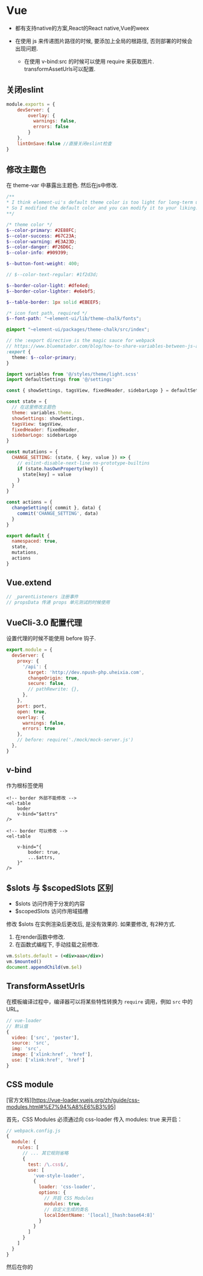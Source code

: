 # Vue

- 都有支持native的方案,React的React native,Vue的weex
- 在使用 js 来传递图片路径的时候, 要添加上全局的根路径, 否则部署的时候会出现问题.
  
  - 在使用 v-bind:src 的时候可以使用 require 来获取图片. transformAssetUrls可以配置. 



## 关闭eslint

```js
module.exports = {
    devServer: {
        overlay: {
          warnings: false,
          errors: false
        }
    },
    lintOnSave:false //直接关闭eslint检查
}
```



## 修改主题色

在 theme-var 中暴露出主题色. 然后在js中修改. 

```scss
/**
* I think element-ui's default theme color is too light for long-term use.
* So I modified the default color and you can modify it to your liking.
**/

/* theme color */
$--color-primary: #2E88FC;
$--color-success: #67C23A;
$--color-warning: #E3A23D;
$--color-danger: #F26D6C;
$--color-info: #909399;

$--button-font-weight: 400;

// $--color-text-regular: #1f2d3d;

$--border-color-light: #dfe4ed;
$--border-color-lighter: #e6ebf5;

$--table-border: 1px solid #EBEEF5;

/* icon font path, required */
$--font-path: "~element-ui/lib/theme-chalk/fonts";

@import "~element-ui/packages/theme-chalk/src/index";

// the :export directive is the magic sauce for webpack
// https://www.bluematador.com/blog/how-to-share-variables-between-js-and-sass
:export {
  theme: $--color-primary;
}
```

```js
import variables from '@/styles/theme/light.scss'
import defaultSettings from '@/settings'

const { showSettings, tagsView, fixedHeader, sidebarLogo } = defaultSettings

const state = {
  // 在这里修改主题色 
  theme: variables.theme,
  showSettings: showSettings,
  tagsView: tagsView,
  fixedHeader: fixedHeader,
  sidebarLogo: sidebarLogo
}

const mutations = {
  CHANGE_SETTING: (state, { key, value }) => {
    // eslint-disable-next-line no-prototype-builtins
    if (state.hasOwnProperty(key)) {
      state[key] = value
    }
  }
}

const actions = {
  changeSetting({ commit }, data) {
    commit('CHANGE_SETTING', data)
  }
}

export default {
  namespaced: true,
  state,
  mutations,
  actions
}
```



## Vue.extend

```js
// _parentListeners 注册事件
// propsData 传递 props 单元测试的时候使用
```



## VueCli-3.0 配置代理

设置代理的时候不能使用 before 钩子.

```js
export.module = {
  devServer: {
    proxy: {
      '/api': {
        target: 'http://dev.npush-php.uheixia.com',
        changeOrigin: true,
        secure: false,
        // pathRewrite: {},
      },
    },
    port: port,
    open: true,
    overlay: {
      warnings: false,
      errors: true
    },
    // before: require('./mock/mock-server.js')
  },
}
```



## v-bind

作为根标签使用

```vue
<!-- border 外部不能修改 -->
<el-table 
	boder
	v-bind="$attrs"
/>

<!-- border 可以修改 -->
<el-table 
	
	v-bind="{
		boder: true,
		...$attrs,
	}"
/>
```



## $slots 与 $scopedSlots 区别

+ $slots 访问作用于分发的内容
+ $scopedSlots 访问作用域插槽

修改 $slots  在实例渲染后更改后, 是没有效果的. 如果要修改, 有2种方式. 

1. 在render函数中修改. 
2. 在函数式编程下, 手动挂载之前修改. 

```jsx
vm.$slots.default = (<div>aaa</div>)
vm.$mounted()
document.appendChild(vm.$el)
```





## TransformAssetUrls

在模板编译过程中，编译器可以将某些特性转换为 `require` 调用，例如 `src` 中的 URL。

```js
// vue-loader
// 默认值
{
  video: ['src', 'poster'],
  source: 'src',
  img: 'src',
  image: ['xlink:href', 'href'],
  use: ['xlink:href', 'href']
}
```



## CSS module

[官方文档][https://vue-loader.vuejs.org/zh/guide/css-modules.html#%E7%94%A8%E6%B3%95]

首先，CSS Modules 必须通过向 css-loader 传入 modules: true 来开启：

```js
// webpack.config.js
{
  module: {
    rules: [
      // ... 其它规则省略
      {
        test: /\.css$/,
        use: [
          'vue-style-loader',
          {
            loader: 'css-loader',
            options: {
              // 开启 CSS Modules
              modules: true,
              // 自定义生成的类名
              localIdentName: '[local]_[hash:base64:8]'
            }
          }
        ]
      }
    ]
  }
}
```
然后在你的 <style> 上添加 module 特性：

```vue
<style module>
.red {
  color: red;
}
.bold {
  font-weight: bold;
}
</style>
```

使用

```vue
<script>
export default {
  created () {
    console.log(this.$style.red)
    // -> "red_1VyoJ-uZ"
    // 一个基于文件名和类名生成的标识符
  }
}
</script>
```



## $refs 获取为空

由于子组件是异步加载. 会导致父组件在mouted里面$refs获取不到子组件实例. 原因是由于子组件异步加载里面执行了一次宏任务. 

```js
// 父组件
export default {
    mounted() {
        window.setTimeout(_ => {
            console.log(this.$refs.child)
        }, 0)
    }
}
```



## Vue-Styleguidist 编写组件文档

[介绍][3] [github][4] [官方文档][5]



## 内联模板 inline-template

当 `inline-template` 这个特殊的 attribute 出现在一个子组件上时，这个组件将会使用其里面的内容作为模板，而不是将其作为被分发的内容。这使得模板的撰写工作更加灵活。

当然也可以使用 x-template.

```vue
<my-component inline-template>
  <div>
    <p>These are compiled as the component's own template.</p>
    <p>Not parent's transclusion content.</p>
  </div>
</my-component>
```



## 监听生命周期

```vue
mounted: function () {
  this.attachDatepicker('startDateInput')
  this.attachDatepicker('endDateInput')
},
methods: {
  attachDatepicker: function (refName) {
    var picker = new Pikaday({
      field: this.$refs[refName],
      format: 'YYYY-MM-DD'
    })

    this.$once('hook:beforeDestroy', function () {
      picker.destroy()
    })
  }
}
```



## Vue 项目模板

+ vue-element-admin
+ renren-fast-vue



## Computed

### 缓存

```js
computed: {
    // 通过这个方式去获取子组件或者dom元素
    wrapRef: {
      cache: false,
      get() {
        return this.$refs.wrap || {}
      },
    },
},
```





## 动态加载文件

```js
// https://webpack.js.org/guides/dependency-management/#requirecontext
const modulesFiles = require.context('./modules', true, /\.js$/)

// you do not need `import app from './modules/app'`
// it will auto require all vuex module from modules file
const modules = modulesFiles.keys().reduce((modules, modulePath) => {
  // set './app.js' => 'app'
  const moduleName = modulePath.replace(/^\.\/(.*)\.\w+$/, '$1')
  const value = modulesFiles(modulePath)
  modules[moduleName] = value.default
  return modules
}, {})

const store = new Vuex.Store({
  modules,
  getters
})

export default store
```



## 在路由中, 也可以使用 get, set

```js
{
    path: '/taskDetail',
    name: 'taskDetail',
	component: () => import('@/views/task/taskDetail.vue'),
	meta: {
		get title() { return $t("routesMeta.taskDetail") }
	},
},
```





## 添加全局 less 文件

```bash
npm install sass-resources-loader --save-dev
```

./build/utils.js

```js
function lessResourceLoader() {
    var loaders = [
      cssLoader,
      'less-loader',
      {
        loader: 'sass-resources-loader',
        options: {
          resources: [
            path.resolve(__dirname, '../src/style/common.less'),
          ]
        }
      }
    ];
    if (options.extract) {
      return ExtractTextPlugin.extract({
        use: loaders,
        fallback: 'vue-style-loader'
      })
    } else {
      return ['vue-style-loader'].concat(loaders)
    }
}

// ...

return {
    css: generateLoaders(),
    postcss: generateLoaders(),
    less: lessResourceLoader('less'),
    sass: generateLoaders('sass', { indentedSyntax: true }),
    scss: generateLoaders('sass'),
    stylus: generateLoaders('stylus'),
    styl: generateLoaders('stylus')
}
```

vue cli 3.0

```js
// 全局使用 less 变量的方法
function addStyleResource(rule) {
    rule.use('style-resource')
        .loader('style-resources-loader')
        .options({
            patterns: [
                path.resolve(__dirname, './src/less/params'),
            ],
        })
}

chainWebpack: config => {
    // 全局映入 less 文件
    const types = ['vue-modules', 'vue', 'normal-modules', 'normal']
    types.forEach(type => addStyleResource(config.module.rule('less').oneOf(type)))
}
```





## 禁用继承

```js
Vue.component('base-input', {
  inheritAttrs: false,
  props: ['label', 'value'],
  template: `
    <label>
      {{ label }}
      <input
		// 手动绑定
        v-bind="$attrs"
        v-bind:value="value"
        v-on:input="$emit('input', $event.target.value)"
      >
    </label>
  `
})
```





## v-for

在使用 v-for 渲染的时候, 数据源发生改变, 是有可能不会触发页面刷新的. 需要手动刷新. `this.$forceUpdate()`

---



## 路由相关

+ $router: 路由器
+ $route: 路由

### 判断动态添加路由是否成功

```js
// 判断长度是否大于 0 
let hasInstantiated = this.$router.resolve( { name: 'demo' } ).route.matched.length
```

### 配置基本路由

禁止用户用户访问非法路由, 可以配置基本路由跳转到 404

```js
let routers = {
    path: '*',
    name: '404',
    path: '404.vue'
}
```

### 页面刷新丢失路由的问题

在用户刷新一个有权限限制的页面的时候, 会重新实例化 vue, 所以 路由配置会丢失. 

解决办法:

+ 在本地保存路由配置.
+ 再次请求获取路由配置, 添加路由.

### meta 路由元信息

在路由配置中可以配置 meta 字段, 来传递数据

例如, keep-alive 页面是否要缓存, 需要一个关键字来判断, 在路由跳转的时候可以藉由这个关键字来判断.

---



## 强制更新

在使用 v-for 渲染的时候, 修改 item 值后, v-if 作用的内容不会发生变异

原因: 层级太深

解决方法: 强制重新渲染组件

```js
// 强制渲染
this.$forceUpdate();  
```

---



##  修改 UI 框架的样式

+ `/deep/`: 注意：使用 sass 和 less 只能使用 /deep/ 这个方法
+ ::v-deep. 新的表示. vue3.0 不识别 /deep/

```vue
<style scoped>
  /*
  修改样式
  通过使用 box-out 的 class 类，找到下面组件内的 class 类，中间必须得使用 /deep/ 才能找到下面的class类。
  */
  .box-out /deep/ .xxxxx组件样式类 {
    color: red;
  }
</style>
```



+ `>>>`: 

```vue
<style scoped>
  /*
  修改样式
  通过使用 box-out 的class类，找到下面组件内的class类，中间必须得使用 >>> 才能找到下面的class类。
  */
  .box-out >>> .xxxxx组件样式类 {
    color: red;
  }
</style>
```

---



## 使用 jsx 语法

[所有相关插件][6]

`transform-vue-jsx`

安装一下插件:

"babel-plugin-syntax-jsx": "^6.18.0",

"babel-plugin-transform-vue-jsx": "^3.5.0", render函数使用jsx语法

```bash
babel-plugin-vue-jsx-sync # sync 语法糖
babel-plugin-jsx-vue-functional # 函数语法糖
babel-plugin-jsx-v-model # v-model语法糖
```

"babel-helper-vue-jsx-merge-props": "^2.0.3",

"babel-plugin-jsx-event-modifiers": 修饰符

jsx 中也可以使用空模板 template

// vue-cli 3.0 使用jsx

cnpm install babel-plugin-syntax-jsx babel-plugin-transform-vue-jsx babel-helper-vue-jsx-merge-props babel-preset-es2015 --save-dev

```powershell
npm i @vue/babel-preset-jsx @vue/babel-helper-vue-jsx-merge-props --save
```

### jsx 中使用v-model

"babel-plugin-jsx-v-model", "jsx-v-model"

```json

{
  "presets": [
    ["env", {
      "modules": false,
      "targets": {
        "browsers": ["> 1%", "last 2 versions", "not ie <= 8"]
      }
    }],
    "stage-2"
  ],
  "plugins": ["transform-vue-jsx","transform-runtime"],
  "env": {
    "test": {
      "presets": ["env", "stage-2"], // 重点是这行
      "plugins": ["istanbul"]
    }
  }

```



---



## Provide/Inject

```js
export const MyComponent = Vue.extend({
	// 子组件从 provide 中获取( 嵌套在深都可以 )
    inject: {	
        foo: 'foo',
        bar: 'bar',
        'optional': { from: 'optional', default: 'default' },
        [symbol]: symbol
    },
    data () {
        return {
            foo: 'foo',
            baz: 'bar'
        }
    },
    // 父组件注入
    provide () {
        return {
            foo: this.foo,
            bar: this.baz
        }
    }
})
```

---



## immediate

`watch` 中, 是否使用当前值立即执行 `handler`

---



## Vue + Ts

```b
vue init SimonZhangITer/vue-typescript-template 项目名称
```

---



## vuex实现数据持久化

安装插件vuex-persistedstate.



## 数组相关

由于 JavaScript 的限制，Vue 不能检测以下变动的数组：

1. 当你利用索引直接设置一个项时，例如：`vm.items[indexOfItem] = newValue`

2. 当你修改数组的长度这个属性时，例如：`vm.items.length = newLength`



Vue 包含一组观察数组的变异方法，所以它们也将会触发视图更新。这些方法如下：

- `push()`
- `pop()`
- `shift()`
- `unshift()`
- `splice()`
- `sort()`
- `reverse()`

---



## Render

`Vue` 中, 使用 `render` 函数渲染是非常快的, 例如修改 `li` 标签顺序的时候. 就可以动态生成标签字符串去修改

---



## keep-alive

***只能用来包裹动态组件***

**在使用 `router-view` 的使用可以`router.path`来设置`key`值.**

### 属性

- `include` - 字符串或正则表达式。只有名称匹配的组件会被缓存。

- `exclude` - 字符串或正则表达式。任何名称匹配的组件都不会被缓存。

  使用 name 匹配的时候, 必须与  组件的那么值一致.

  优先匹配 组件 name 值, 其次是组件的局部注册名, 匿名组件不能被匹配.

- `max` - 数字。最多可以缓存多少组件实例。

### FIXED

当不需要的时候缓存设置为 `false`

当一个标签页打开 b 路由, 退回到 a 路由, 在新标签打开 b 路由, 显示的内容是缓存的. 可以利用 vuex 来保存转态来判断是否缓存.

include 和 exclude 匹配的是组建名

```js
// router.js 利用 路由元信息来设定是否缓存
meta: {
    keepAlive: false
}
// 然后再路由跳转的时候, 根据这个设定来修改
```

```vue
<keep-alive :include="this.$route.mate.keepAlive ? 'cus' : '' ">
    <router-view />
</keep-alive>
```



---



## 子组件中 data 为什么必须是函数

在某些情况下, 不同的组件 `data` 使用的数据来源可能是同一个对象, 这个时候就有一个问题, 修改这个共同的数据源, 就会同时影响到两个组件. 所有为了作用域的独立, 在注册组件的时候 `data` 采用了函数的形式. 注册之后会返回一个构造函数, 此时就产生了一个闭包, 保证了组件作用域的独立性.

```js
let obj = {
    name: 'color'
};
```

```js
// 第一个组件
export default {
    data: () => {
        person: obj
    }
};
```

```js
// 第二个组件
export default {
    data: () => {
        friends: [ obj ]
    }
};
```

---



## 虚拟 DOM

[在线文档-简书][1]

[在线文档-cdsn][2]

在已有的标签上利用虚拟 DOM 的原理实现快速更新 html

---



## Nuxt.js

`ssr` 服务的渲染

Nuxt.js 是一个基于 Vue.js 的通用应用框架。

通过对客户端/服务端基础架构的抽象组织，Nuxt.js 主要关注的是应用的 **UI渲染**。

我们的目标是创建一个灵活的应用框架，你可以基于它初始化新项目的基础结构代码，或者在已有 Node.js 项目中使用 Nuxt.js。

Nuxt.js 预设了利用Vue.js开发**服务端渲染**的应用所需要的各种配置。

除此之外，我们还提供了一种命令叫：*nuxt generate*，为基于 Vue.js 的应用提供生成对应的静态站点的功能。

我们相信这个命令所提供的功能，是向开发集成各种微服务（microservices）的 Web 应用迈开的新一步。

作为框架，Nuxt.js 为 `客户端/服务端` 这种典型的应用架构模式提供了许多有用的特性，例如异步数据加载、中间件支持、布局支持等。



---

[1]: https://www.jianshu.com/p/616999666920

[2]: https://blog.csdn.net/qq_27626333/article/details/76082755
[3]: https://www.jianshu.com/p/e6745ed87563
[4]: https://github.com/vue-styleguidist/vue-styleguidist
[5]: https://vue-styleguidist.github.io/docs/GettingStarted.html
[6]: https://ssr.mmxiaowu.com/article/5a4c9579c1cae068a4cf61f9
[https://vue-loader.vuejs.org/zh/guide/css-modules.html#%E7%94%A8%E6%B3%95]: 